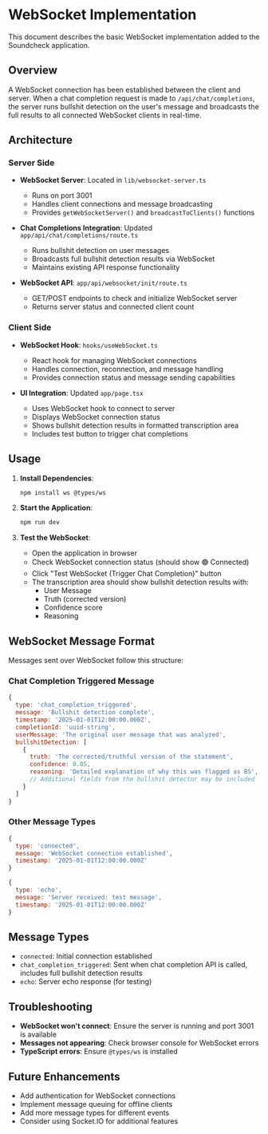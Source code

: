 # WebSocket Implementation

This document describes the basic WebSocket implementation added to the Soundcheck application.

## Overview

A WebSocket connection has been established between the client and server. When a chat completion request is made to `/api/chat/completions`, the server runs bullshit detection on the user's message and broadcasts the full results to all connected WebSocket clients in real-time.

## Architecture

### Server Side

- **WebSocket Server**: Located in `lib/websocket-server.ts`
  - Runs on port 3001
  - Handles client connections and message broadcasting
  - Provides `getWebSocketServer()` and `broadcastToClients()` functions

- **Chat Completions Integration**: Updated `app/api/chat/completions/route.ts`
  - Runs bullshit detection on user messages
  - Broadcasts full bullshit detection results via WebSocket
  - Maintains existing API response functionality

- **WebSocket API**: `app/api/websocket/init/route.ts`
  - GET/POST endpoints to check and initialize WebSocket server
  - Returns server status and connected client count

### Client Side

- **WebSocket Hook**: `hooks/useWebSocket.ts`
  - React hook for managing WebSocket connections
  - Handles connection, reconnection, and message handling
  - Provides connection status and message sending capabilities

- **UI Integration**: Updated `app/page.tsx`
  - Uses WebSocket hook to connect to server
  - Displays WebSocket connection status
  - Shows bullshit detection results in formatted transcription area
  - Includes test button to trigger chat completions

## Usage

1. **Install Dependencies**:
   ```bash
   npm install ws @types/ws
   ```

2. **Start the Application**:
   ```bash
   npm run dev
   ```

3. **Test the WebSocket**:
   - Open the application in browser
   - Check WebSocket connection status (should show 🟢 Connected)
   - Click "Test WebSocket (Trigger Chat Completion)" button
   - The transcription area should show bullshit detection results with:
     - User Message
     - Truth (corrected version)
     - Confidence score
     - Reasoning

## WebSocket Message Format

Messages sent over WebSocket follow this structure:

### Chat Completion Triggered Message
```javascript
{
  type: 'chat_completion_triggered',
  message: 'Bullshit detection complete',
  timestamp: '2025-01-01T12:00:00.000Z',
  completionId: 'uuid-string',
  userMessage: 'The original user message that was analyzed',
  bullshitDetection: [
    {
      truth: 'The corrected/truthful version of the statement',
      confidence: 0.85,
      reasoning: 'Detailed explanation of why this was flagged as BS',
      // Additional fields from the bullshit detector may be included
    }
  ]
}
```

### Other Message Types
```javascript
{
  type: 'connected',
  message: 'WebSocket connection established',
  timestamp: '2025-01-01T12:00:00.000Z'
}

{
  type: 'echo',
  message: 'Server received: test message',
  timestamp: '2025-01-01T12:00:00.000Z'
}
```

## Message Types

- `connected`: Initial connection established
- `chat_completion_triggered`: Sent when chat completion API is called, includes full bullshit detection results
- `echo`: Server echo response (for testing)

## Troubleshooting

- **WebSocket won't connect**: Ensure the server is running and port 3001 is available
- **Messages not appearing**: Check browser console for WebSocket errors
- **TypeScript errors**: Ensure `@types/ws` is installed

## Future Enhancements

- Add authentication for WebSocket connections
- Implement message queuing for offline clients
- Add more message types for different events
- Consider using Socket.IO for additional features